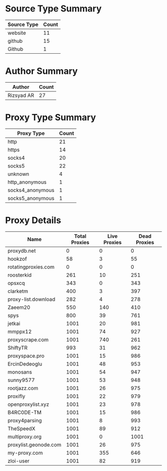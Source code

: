 # Source Type Summary

| Source Type | Count |
|-------------|-------|
| website | 11 |
| github | 15 |
| Github | 1 |


# Author Summary

| Author | Count |
|--------|-------|
| Rizsyad AR | 27 |


# Proxy Type Summary

| Proxy Type | Count |
|------------|-------|
| http | 21 |
| https | 14 |
| socks4 | 20 |
| socks5 | 22 |
| unknown | 4 |
| http_anonymous | 1 |
| socks4_anonymous | 1 |
| socks5_anonymous | 1 |


# Proxy Details

| Name | Total Proxies | Live Proxies | Dead Proxies |
|------|---------------|--------------|---------------|
| proxydb.net | 0 | 0 | 0 |
| hookzof | 58 | 3 | 55 |
| rotatingproxies.com | 0 | 0 | 0 |
| roosterkid | 261 | 10 | 251 |
| opsxcq | 343 | 0 | 343 |
| clarketm | 400 | 3 | 397 |
| proxy-list.download | 282 | 4 | 278 |
| Zaeem20 | 550 | 140 | 410 |
| spys | 800 | 39 | 761 |
| jetkai | 1001 | 20 | 981 |
| mmppx12 | 1001 | 74 | 927 |
| proxyscrape.com | 1001 | 740 | 261 |
| ShiftyTR | 993 | 31 | 962 |
| proxyspace.pro | 1001 | 15 | 986 |
| ErcinDedeoglu | 1001 | 48 | 953 |
| monosans | 1001 | 54 | 947 |
| sunny9577 | 1001 | 53 | 948 |
| rootjazz.com | 1001 | 26 | 975 |
| proxifly | 1001 | 22 | 979 |
| openproxylist.xyz | 1001 | 23 | 978 |
| B4RC0DE-TM | 1001 | 15 | 986 |
| proxy4parsing | 1001 | 8 | 993 |
| TheSpeedX | 1001 | 89 | 912 |
| multiproxy.org | 1001 | 0 | 1001 |
| proxylist.geonode.com | 1001 | 26 | 975 |
| my-proxy.com | 1001 | 355 | 646 |
| zloi-user | 1001 | 82 | 919 |
